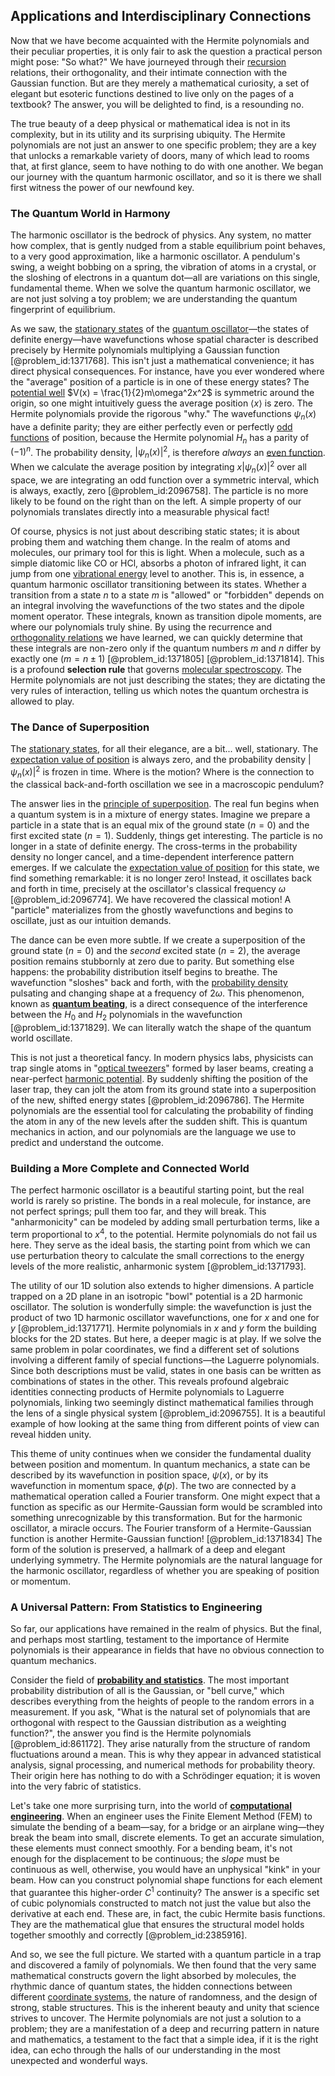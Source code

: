 ## Applications and Interdisciplinary Connections

Now that we have become acquainted with the Hermite polynomials and their peculiar properties, it is only fair to ask the question a practical person might pose: "So what?" We have journeyed through their [recursion](@article_id:264202) relations, their orthogonality, and their intimate connection with the Gaussian function. But are they merely a mathematical curiosity, a set of elegant but esoteric functions destined to live only on the pages of a textbook? The answer, you will be delighted to find, is a resounding no.

The true beauty of a deep physical or mathematical idea is not in its complexity, but in its utility and its surprising ubiquity. The Hermite polynomials are not just an answer to one specific problem; they are a key that unlocks a remarkable variety of doors, many of which lead to rooms that, at first glance, seem to have nothing to do with one another. We began our journey with the quantum harmonic oscillator, and so it is there we shall first witness the power of our newfound key.

### The Quantum World in Harmony

The harmonic oscillator is the bedrock of physics. Any system, no matter how complex, that is gently nudged from a stable equilibrium point behaves, to a very good approximation, like a harmonic oscillator. A pendulum's swing, a weight bobbing on a spring, the vibration of atoms in a crystal, or the sloshing of electrons in a quantum dot—all are variations on this single, fundamental theme. When we solve the quantum harmonic oscillator, we are not just solving a toy problem; we are understanding the quantum fingerprint of equilibrium.

As we saw, the [stationary states](@article_id:136766) of the [quantum oscillator](@article_id:179782)—the states of definite energy—have wavefunctions whose spatial character is described precisely by Hermite polynomials multiplying a Gaussian function [@problem_id:1371768]. This isn't just a mathematical convenience; it has direct physical consequences. For instance, have you ever wondered where the "average" position of a particle is in one of these energy states? The [potential well](@article_id:151646) $V(x) = \frac{1}{2}m\omega^2x^2$ is symmetric around the origin, so one might intuitively guess the average position $\langle x \rangle$ is zero. The Hermite polynomials provide the rigorous "why." The wavefunctions $\psi_n(x)$ have a definite parity; they are either perfectly even or perfectly [odd functions](@article_id:172765) of position, because the Hermite polynomial $H_n$ has a parity of $(-1)^n$. The probability density, $|\psi_n(x)|^2$, is therefore *always* an [even function](@article_id:164308). When we calculate the average position by integrating $x|\psi_n(x)|^2$ over all space, we are integrating an odd function over a symmetric interval, which is always, exactly, zero [@problem_id:2096758]. The particle is no more likely to be found on the right than on the left. A simple property of our polynomials translates directly into a measurable physical fact!

Of course, physics is not just about describing static states; it is about probing them and watching them change. In the realm of atoms and molecules, our primary tool for this is light. When a molecule, such as a simple diatomic like CO or HCl, absorbs a photon of infrared light, it can jump from one [vibrational energy](@article_id:157415) level to another. This is, in essence, a quantum harmonic oscillator transitioning between its states. Whether a transition from a state $n$ to a state $m$ is "allowed" or "forbidden" depends on an integral involving the wavefunctions of the two states and the dipole moment operator. These integrals, known as transition dipole moments, are where our polynomials truly shine. By using the recurrence and [orthogonality relations](@article_id:145046) we have learned, we can quickly determine that these integrals are non-zero only if the quantum numbers $m$ and $n$ differ by exactly one ($m = n \pm 1$) [@problem_id:1371805] [@problem_id:1371814]. This is a profound **selection rule** that governs [molecular spectroscopy](@article_id:147670). The Hermite polynomials are not just describing the states; they are dictating the very rules of interaction, telling us which notes the quantum orchestra is allowed to play.

### The Dance of Superposition

The [stationary states](@article_id:136766), for all their elegance, are a bit... well, stationary. The [expectation value of position](@article_id:171227) is always zero, and the probability density $|\psi_n(x)|^2$ is frozen in time. Where is the motion? Where is the connection to the classical back-and-forth oscillation we see in a macroscopic pendulum?

The answer lies in the [principle of superposition](@article_id:147588). The real fun begins when a quantum system is in a mixture of energy states. Imagine we prepare a particle in a state that is an equal mix of the ground state ($n=0$) and the first excited state ($n=1$). Suddenly, things get interesting. The particle is no longer in a state of definite energy. The cross-terms in the probability density no longer cancel, and a time-dependent interference pattern emerges. If we calculate the [expectation value of position](@article_id:171227) for this state, we find something remarkable: it is no longer zero! Instead, it oscillates back and forth in time, precisely at the oscillator's classical frequency $\omega$ [@problem_id:2096774]. We have recovered the classical motion! A "particle" materializes from the ghostly wavefunctions and begins to oscillate, just as our intuition demands.

The dance can be even more subtle. If we create a superposition of the ground state ($n=0$) and the *second* excited state ($n=2$), the average position remains stubbornly at zero due to parity. But something else happens: the probability distribution itself begins to breathe. The wavefunction "sloshes" back and forth, with the [probability density](@article_id:143372) pulsating and changing shape at a frequency of $2\omega$. This phenomenon, known as **[quantum beating](@article_id:203780)**, is a direct consequence of the interference between the $H_0$ and $H_2$ polynomials in the wavefunction [@problem_id:1371829]. We can literally watch the shape of the quantum world oscillate.

This is not just a theoretical fancy. In modern physics labs, physicists can trap single atoms in "[optical tweezers](@article_id:157205)" formed by laser beams, creating a near-perfect [harmonic potential](@article_id:169124). By suddenly shifting the position of the laser trap, they can jolt the atom from its ground state into a superposition of the new, shifted energy states [@problem_id:2096786]. The Hermite polynomials are the essential tool for calculating the probability of finding the atom in any of the new levels after the sudden shift. This is quantum mechanics in action, and our polynomials are the language we use to predict and understand the outcome.

### Building a More Complete and Connected World

The perfect harmonic oscillator is a beautiful starting point, but the real world is rarely so pristine. The bonds in a real molecule, for instance, are not perfect springs; pull them too far, and they will break. This "anharmonicity" can be modeled by adding small perturbation terms, like a term proportional to $x^4$, to the potential. Hermite polynomials do not fail us here. They serve as the ideal basis, the starting point from which we can use perturbation theory to calculate the small corrections to the energy levels of the more realistic, anharmonic system [@problem_id:1371793].

The utility of our 1D solution also extends to higher dimensions. A particle trapped on a 2D plane in an isotropic "bowl" potential is a 2D harmonic oscillator. The solution is wonderfully simple: the wavefunction is just the product of two 1D harmonic oscillator wavefunctions, one for $x$ and one for $y$ [@problem_id:1371771]. Hermite polynomials in $x$ and $y$ form the building blocks for the 2D states. But here, a deeper magic is at play. If we solve the same problem in polar coordinates, we find a different set of solutions involving a different family of special functions—the Laguerre polynomials. Since both descriptions must be valid, states in one basis can be written as combinations of states in the other. This reveals profound algebraic identities connecting products of Hermite polynomials to Laguerre polynomials, linking two seemingly distinct mathematical families through the lens of a single physical system [@problem_id:2096755]. It is a beautiful example of how looking at the same thing from different points of view can reveal hidden unity.

This theme of unity continues when we consider the fundamental duality between position and momentum. In quantum mechanics, a state can be described by its wavefunction in position space, $\psi(x)$, or by its wavefunction in momentum space, $\phi(p)$. The two are connected by a mathematical operation called a Fourier transform. One might expect that a function as specific as our Hermite-Gaussian form would be scrambled into something unrecognizable by this transformation. But for the harmonic oscillator, a miracle occurs. The Fourier transform of a Hermite-Gaussian function is another Hermite-Gaussian function! [@problem_id:1371834] The form of the solution is preserved, a hallmark of a deep and elegant underlying symmetry. The Hermite polynomials are the natural language for the harmonic oscillator, regardless of whether you are speaking of position or momentum.

### A Universal Pattern: From Statistics to Engineering

So far, our applications have remained in the realm of physics. But the final, and perhaps most startling, testament to the importance of Hermite polynomials is their appearance in fields that have no obvious connection to quantum mechanics.

Consider the field of **[probability and statistics](@article_id:633884)**. The most important probability distribution of all is the Gaussian, or "bell curve," which describes everything from the heights of people to the random errors in a measurement. If you ask, "What is the natural set of polynomials that are orthogonal with respect to the Gaussian distribution as a weighting function?", the answer you find is the Hermite polynomials [@problem_id:861172]. They arise naturally from the structure of random fluctuations around a mean. This is why they appear in advanced statistical analysis, signal processing, and numerical methods for probability theory. Their origin here has nothing to do with a Schrödinger equation; it is woven into the very fabric of statistics.

Let's take one more surprising turn, into the world of **[computational engineering](@article_id:177652)**. When an engineer uses the Finite Element Method (FEM) to simulate the bending of a beam—say, for a bridge or an airplane wing—they break the beam into small, discrete elements. To get an accurate simulation, these elements must connect smoothly. For a bending beam, it's not enough for the displacement to be continuous; the *slope* must be continuous as well, otherwise, you would have an unphysical "kink" in your beam. How can you construct polynomial shape functions for each element that guarantee this higher-order $C^1$ continuity? The answer is a specific set of cubic polynomials constructed to match not just the value but also the derivative at each end. These are, in fact, the cubic Hermite basis functions. They are the mathematical glue that ensures the structural model holds together smoothly and correctly [@problem_id:2385916].

And so, we see the full picture. We started with a quantum particle in a trap and discovered a family of polynomials. We then found that the very same mathematical constructs govern the light absorbed by molecules, the rhythmic dance of quantum states, the hidden connections between different [coordinate systems](@article_id:148772), the nature of randomness, and the design of strong, stable structures. This is the inherent beauty and unity that science strives to uncover. The Hermite polynomials are not just a solution to a problem; they are a manifestation of a deep and recurring pattern in nature and mathematics, a testament to the fact that a simple idea, if it is the right idea, can echo through the halls of our understanding in the most unexpected and wonderful ways.